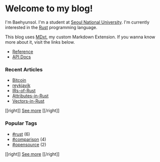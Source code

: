 # Welcome to my blog!

I'm Baehyunsol. I'm a student at [Seoul National University]. I'm currently interested in the [Rust] programming language.

This blog uses [MDxt], my custom Markdown Extension. If you wanna know more about it, visit the links below.

- [Reference]
- [API Docs]

[Seoul National University]: https://www.snu.ac.kr/
[MDxt]: https://github.com/baehyunsol/MDxt
[Reference]: MDxt-Reference.html
[API Docs]: https://docs.rs/mdxt/latest/mdxt/
[Rust]: https://www.rust-lang.org/

### Recent Articles


- [Bitcoin](Bitcoin.html)
- [reykjavik](reykjavik.html)
- [IRs-of-Rust](IRs-of-Rust.html)
- [Attributes-in-Rust](Attributes-in-Rust.html)
- [Vectors-in-Rust](Vectors-in-Rust.html)

[[right]]
[See more](Articles.html)
[[/right]]

### Popular Tags


- [#rust](tag-rust.html) (6)
- [#comparison](tag-comparison.html) (4)
- [#opensource](tag-opensource.html) (2)

[[right]]
[See more](Tags.html)
[[/right]]